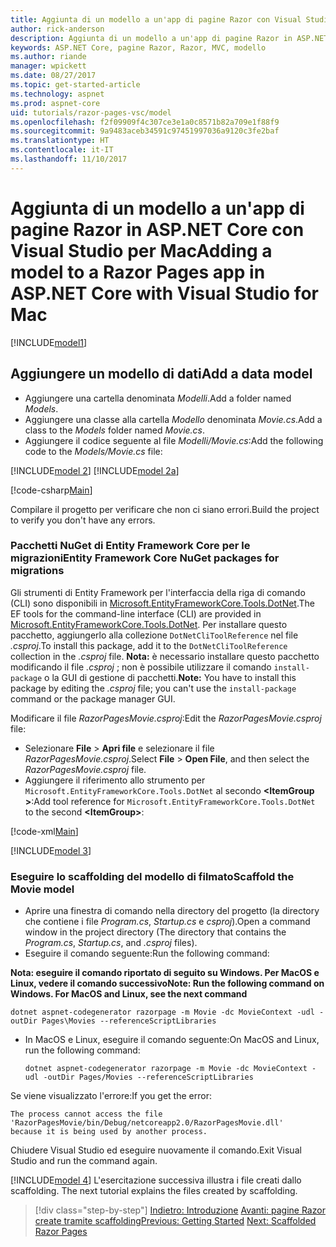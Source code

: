 ```yaml
---
title: Aggiunta di un modello a un'app di pagine Razor con Visual Studio per Mac
author: rick-anderson
description: Aggiunta di un modello a un'app di pagine Razor in ASP.NET Core con Visual Studio per Mac
keywords: ASP.NET Core, pagine Razor, Razor, MVC, modello
ms.author: riande
manager: wpickett
ms.date: 08/27/2017
ms.topic: get-started-article
ms.technology: aspnet
ms.prod: aspnet-core
uid: tutorials/razor-pages-vsc/model
ms.openlocfilehash: f2f09909f4c307ce3e1a0c8571b82a709e1f88f9
ms.sourcegitcommit: 9a9483aceb34591c97451997036a9120c3fe2baf
ms.translationtype: HT
ms.contentlocale: it-IT
ms.lasthandoff: 11/10/2017
---
```

# <a name="adding-a-model-to-a-razor-pages-app-in-aspnet-core-with-visual-studio-for-mac"></a><span data-ttu-id="0077d-104">Aggiunta di un modello a un'app di pagine Razor in ASP.NET Core con Visual Studio per Mac</span><span class="sxs-lookup"><span data-stu-id="0077d-104">Adding a model to a Razor Pages app in ASP.NET Core with Visual Studio for Mac</span></span>

[!INCLUDE[model1](../../includes/RP/model1.md)]

## <a name="add-a-data-model"></a><span data-ttu-id="0077d-105">Aggiungere un modello di dati</span><span class="sxs-lookup"><span data-stu-id="0077d-105">Add a data model</span></span>

* <span data-ttu-id="0077d-106">Aggiungere una cartella denominata *Modelli*.</span><span class="sxs-lookup"><span data-stu-id="0077d-106">Add a folder named *Models*.</span></span>
* <span data-ttu-id="0077d-107">Aggiungere una classe alla cartella *Modello* denominata *Movie.cs*.</span><span class="sxs-lookup"><span data-stu-id="0077d-107">Add a class to the *Models* folder named *Movie.cs*.</span></span>
* <span data-ttu-id="0077d-108">Aggiungere il codice seguente al file *Modelli/Movie.cs*:</span><span class="sxs-lookup"><span data-stu-id="0077d-108">Add the following code to the *Models/Movie.cs* file:</span></span>

[!INCLUDE[model 2](../../includes/RP/model2.md)]
[!INCLUDE[model 2a](../../includes/RP/model2a.md)]

[!code-csharp[Main](../../tutorials/razor-pages/razor-pages-start/sample/RazorPagesMovie/Startup.cs?name=snippet_ConfigureServices2&highlight=3-6)]

<span data-ttu-id="0077d-109">Compilare il progetto per verificare che non ci siano errori.</span><span class="sxs-lookup"><span data-stu-id="0077d-109">Build the project to verify you don't have any errors.</span></span>

### <a name="entity-framework-core-nuget-packages-for-migrations"></a><span data-ttu-id="0077d-110">Pacchetti NuGet di Entity Framework Core per le migrazioni</span><span class="sxs-lookup"><span data-stu-id="0077d-110">Entity Framework Core NuGet packages for migrations</span></span>

<span data-ttu-id="0077d-111">Gli strumenti di Entity Framework per l'interfaccia della riga di comando (CLI) sono disponibili in [Microsoft.EntityFrameworkCore.Tools.DotNet](https://www.nuget.org/packages/Microsoft.EntityFrameworkCore.Tools.DotNet).</span><span class="sxs-lookup"><span data-stu-id="0077d-111">The EF tools for the command-line interface (CLI) are provided in [Microsoft.EntityFrameworkCore.Tools.DotNet](https://www.nuget.org/packages/Microsoft.EntityFrameworkCore.Tools.DotNet).</span></span> <span data-ttu-id="0077d-112">Per installare questo pacchetto, aggiungerlo alla collezione `DotNetCliToolReference` nel file *.csproj*.</span><span class="sxs-lookup"><span data-stu-id="0077d-112">To install this package, add it to the `DotNetCliToolReference` collection in the *.csproj* file.</span></span> <span data-ttu-id="0077d-113">**Nota:** è necessario installare questo pacchetto modificando il file *.csproj* ; non è possibile utilizzare il comando `install-package` o la GUI di gestione di pacchetti.</span><span class="sxs-lookup"><span data-stu-id="0077d-113">**Note:** You have to install this package by editing the *.csproj* file; you can't use the `install-package` command or the package manager GUI.</span></span>

<span data-ttu-id="0077d-114">Modificare il file *RazorPagesMovie.csproj*:</span><span class="sxs-lookup"><span data-stu-id="0077d-114">Edit the *RazorPagesMovie.csproj* file:</span></span>

* <span data-ttu-id="0077d-115">Selezionare **File** > **Apri file** e selezionare il file *RazorPagesMovie.csproj*.</span><span class="sxs-lookup"><span data-stu-id="0077d-115">Select **File** > **Open File**, and then select the *RazorPagesMovie.csproj* file.</span></span>
* <span data-ttu-id="0077d-116">Aggiungere il riferimento allo strumento per `Microsoft.EntityFrameworkCore.Tools.DotNet` al secondo **\<ItemGroup >**:</span><span class="sxs-lookup"><span data-stu-id="0077d-116">Add tool reference for `Microsoft.EntityFrameworkCore.Tools.DotNet` to the second **\<ItemGroup>**:</span></span>

[!code-xml[Main](../../tutorials/razor-pages/razor-pages-start/snapshot_cli_sample/RazorPagesMovie/RazorPagesMovie.cli.csproj?range=12-16&highlight=4)]

[!INCLUDE[model 3](../../includes/RP/model3.md)]

<a name="scaffold"></a>
### <a name="scaffold-the-movie-model"></a><span data-ttu-id="0077d-117">Eseguire lo scaffolding del modello di filmato</span><span class="sxs-lookup"><span data-stu-id="0077d-117">Scaffold the Movie model</span></span>

* <span data-ttu-id="0077d-118">Aprire una finestra di comando nella directory del progetto (la directory che contiene i file *Program.cs*, *Startup.cs* e *csproj*).</span><span class="sxs-lookup"><span data-stu-id="0077d-118">Open a command window in the project directory (The directory that contains the *Program.cs*, *Startup.cs*, and *.csproj* files).</span></span>
* <span data-ttu-id="0077d-119">Eseguire il comando seguente:</span><span class="sxs-lookup"><span data-stu-id="0077d-119">Run the following command:</span></span>

<span data-ttu-id="0077d-120">**Nota: eseguire il comando riportato di seguito su Windows. Per MacOS e Linux, vedere il comando successivo**</span><span class="sxs-lookup"><span data-stu-id="0077d-120">**Note: Run the following command on Windows. For MacOS and Linux, see the next command**</span></span>

  ```console
  dotnet aspnet-codegenerator razorpage -m Movie -dc MovieContext -udl -outDir Pages\Movies --referenceScriptLibraries
  ```

* <span data-ttu-id="0077d-121">In MacOS e Linux, eseguire il comando seguente:</span><span class="sxs-lookup"><span data-stu-id="0077d-121">On MacOS and Linux, run the following command:</span></span>

  ```console
  dotnet aspnet-codegenerator razorpage -m Movie -dc MovieContext -udl -outDir Pages/Movies --referenceScriptLibraries
  ```

<span data-ttu-id="0077d-122">Se viene visualizzato l'errore:</span><span class="sxs-lookup"><span data-stu-id="0077d-122">If you get the error:</span></span>
  ```
  The process cannot access the file 
 'RazorPagesMovie/bin/Debug/netcoreapp2.0/RazorPagesMovie.dll' 
  because it is being used by another process.
  ```

<span data-ttu-id="0077d-123">Chiudere Visual Studio ed eseguire nuovamente il comando.</span><span class="sxs-lookup"><span data-stu-id="0077d-123">Exit Visual Studio and run the command again.</span></span>

[!INCLUDE[model 4](../../includes/RP/model4.md)]<span data-ttu-id="0077d-124"> L'esercitazione successiva illustra i file creati dallo scaffolding.</span><span class="sxs-lookup"><span data-stu-id="0077d-124"> The next tutorial explains the files created by scaffolding.</span></span>

>[!div class="step-by-step"]
<span data-ttu-id="0077d-125">[Indietro: Introduzione](xref:tutorials/razor-pages-vsc/razor-pages-start)
[Avanti: pagine Razor create tramite scaffolding](xref:tutorials/razor-pages/page)</span><span class="sxs-lookup"><span data-stu-id="0077d-125">[Previous: Getting Started](xref:tutorials/razor-pages-vsc/razor-pages-start)
[Next: Scaffolded Razor Pages](xref:tutorials/razor-pages/page)</span></span>
